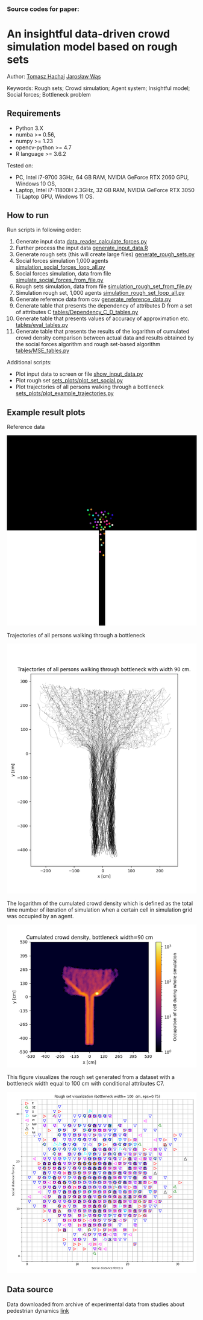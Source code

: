 ### Source codes for paper:

# An insightful data-driven crowd simulation model based on rough sets 

Author: [Tomasz Hachaj](https://home.agh.edu.pl/~thachaj/) [Jarosław Wąs](https://home.agh.edu.pl/~jarek/)

<!--Algorithms for converting 2D to 3D are gaining importance following the hiatus brought about by the discontinuation of 3D TV production; this is due to the high availability and popularity of virtual reality systems that use stereo vision. In this paper, several depth image-based rendering (DIBR) approaches using state-of-the-art single-frame depth generation neural networks and inpaint algorithms are proposed and validated, including a novel very fast inpaint (FAST). FAST significantly exceeds the speed of currently used inpaint algorithms by reducing computational complexity, without degrading the quality of the resulting image. The role of the inpaint algorithm is to fill in missing pixels in the stereo pair estimated by DIBR. Missing estimated pixels appear at the boundaries of areas that differ significantly in their estimated distance from the observer. In addition, we propose parameterizing DIBR using a singular, easy-to-interpret adaptable parameter that can be adjusted online according to the preferences of the user who views the visualization. This single parameter governs both the camera parameters and the maximum binocular disparity. The proposed solutions are also compared with a fully automatic 2D to 3D mapping solution. The algorithm proposed in this work, which features intuitive disparity steering, the foundational deep neural network MiDaS, and the FAST inpaint algorithm, received considerable acclaim from evaluators. The mean absolute error of the proposed solution does not contain statistically significant differences from state-of-the-art approaches like Deep3D and other DIBR-based approaches using different inpaint functions. Since both the source codes and the generated videos are available for download, all experiments can be reproduced, and one can apply our algorithm to any selected video or single image to convert it.
-->
Keywords: Rough sets; Crowd simulation; Agent system; Insightful model; Social forces; Bottleneck problem

## Requirements

- Python 3.X
- numba >= 0.56, 
- numpy >= 1.23
- opencv-python >= 4.7
- R language >= 3.6.2 

Tested on: 
- PC, Intel i7-9700 3GHz, 64 GB RAM, NVIDIA GeForce RTX 2060 GPU, Windows 10 OS,
- Laptop, Intel i7-11800H 2.3GHz, 32 GB RAM, NVIDIA GeForce RTX 3050 Ti Laptop GPU, Windows 11 OS.

## How to run

Run scripts in following order:
1. Generate input data [data_reader_calculate_forces.py](data_reader_calculate_forces.py)
2. Further process the input data [generate_input_data.R](generate_input_data.R)
3. Generate rough sets (this will create large files) [generate_rough_sets.py](generate_rough_sets.py)
4. Social forces simulation 1,000 agents [simulation_social_forces_loop_all.py](simulation_social_forces_loop_all.py)
5. Social forces simulation, data from file [simulate_social_forces_from_file.py](simulate_social_forces_from_file.py)
6. Rough sets simulation, data from file [simulation_rough_set_from_file.py](simulation_rough_set_from_file.py)
7. Simulation rough set, 1,000 agents [simulation_rough_set_loop_all.py](simulation_rough_set_loop_all.py)
8. Generate reference data from csv [generate_reference_data.py](generate_reference_data.py)
9. Generate table that presents the dependency of attributes D from a set of attributes C [tables/Dependency_C_D_tables.py](tables/Dependency_C_D_tables.py)
10. Generate table that presents values of accuracy of approximation etc. [tables/eval_tables.py](tables/eval_tables.py)
11. Generate table that presents the results of the logarithm of cumulated crowd density comparison between actual data and results obtained by the social forces algorithm and rough set-based algorithm [tables/MSE_tables.py](tables/MSE_tables.py)

Additional scripts:
- Plot input data to screen or file [show_input_data.py](show_input_data.py)
- Plot rough set [sets_plots/plot_set_social.py](sets_plots/plot_set_social.py)
- Plot trajectories of all persons walking through a bottleneck [sets_plots/plot_example_trajectories.py](sets_plots/plot_example_trajectories.py) 
## Example result plots

Reference data

![alt text](fig/reference90/00200.png)

Trajectories of all persons walking through a bottleneck

![alt text](image/tp.png)

The logarithm of the cumulated crowd density which is defined as the total time number of iteration of simulation when a certain cell in simulation grid was occupied by an agent.

![alt text](image/rougfromfile90.0.5.png)

This figure visualizes the rough set generated from a dataset with a bottleneck width equal to 100 cm with conditional attributes C7.

![alt text](image/rs.png)


## Data source

Data downloaded from archive of experimental data from studies about pedestrian dynamics [link](https://ped.fz-juelich.de/database/doku.php)
